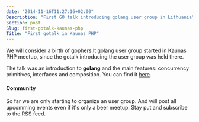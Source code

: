```yaml
---
date: "2014-11-16T11:27:16+02:00"
Description: "First GO talk introducing golang user group in Lithuania"
Section: post
Slug: first-gotalk-kaunas-php
Title: "First gotalk in Kaunas PHP"
---
```


We will consider a birth of gophers.lt golang user group started in Kaunas PHP meetup, since the
gotalk introducing the user group was held there.

The talk was an introduction to **golang** and the main features: concurrency primitives, interfaces and composition.
You can find it [here](http://gotalks.gediminasm.org/why-we-use-golang.slide).

#### Community

So far we are only starting to organize an user group. And will post all upcomming events even if it's only a beer meetup.
Stay put and subscribe to the RSS feed.
